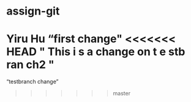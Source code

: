 # assign-git
Yiru Hu
“first change"
<<<<<<< HEAD
" This i s a change on t e stb ran ch2 "
=======
“testbranch change”
>>>>>>> master
